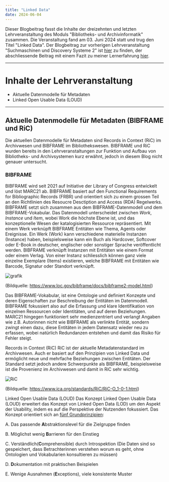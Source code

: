 ```yaml
---
title: "Linked Data"
date: 2024-06-04
---
```

Dieser Blogbeitrag fasst die Inhalte der dreizehnten und letzten Lehrveranstaltung des Moduls "Bibliotheks- und Archivinformatik" zusammen. Die Veranstaltung fand am 03. Juni 2024 statt und trug den Titel "Linked Data".
Der Blogbeitrag zur vorherigen Lehrveranstaltung "Suchmaschinen und Discovery Systeme 2" ist [hier](https://anna-staub.github.io/lerntagebuch_bain/2024/05/21/suchmaschinen_discovery_systeme_2.html) zu finden, der abschliessende Beitrag mit einem Fazit zu meiner Lernerfahrung [hier](https://anna-staub.github.io/lerntagebuch_bain/2024/06/29/outro.html).

-----

# Inhalte der Lehrveranstaltung
-	Aktuelle Datenmodelle für Metadaten
-	Linked Open Usable Data (LOUD)

-----

## Aktuelle Datenmodelle für Metadaten (BIBFRAME und RiC)
Die aktuellen Datenmodelle für Metadaten sind Records in Context (RiC) im Archivwesen und BIBFRAME im Bibliothekswesen. BIBFRAME und RiC wurden bereits in den Lehrveranstaltungen zur Funktion und Aufbau von Bibliotheks- und Archivsystemen kurz erwähnt, jedoch in diesem Blog nicht genauer untersucht.

### BIBFRAME
BIBFRAME wird seit 2021 auf Initiative der Library of Congress entwickelt und löst MARC21 ab. BIBFRAME basiert auf den Functional Requirements for Bibliographic Records (FRBR) und orientiert sich zu einem grossen Teil an den Richtlinien des Resoucre Desctiption and Access (RDA) Regelwerks. BIBFRAME setzt sich zusammen aus dem BIBFRAME-Datenmodell und dem BIBFRAME-Vokabular. Das Datenmodell unterscheidet zwischen  *Work*, *Instance* und *Item*, wobei Work die höchste Ebene ist, und das konzeptionelle Wesen der katalogisierten Ressource repräsentiert. Mit einem Werk verknüpft BIBFRAME Entitäten wie Thema, Agents oder Ereignisse. Ein Werk (Work) kann verschiedene materielle  Instanzen (Instance) haben, beispielsweise kann ein Buch als Hardcover, Softcover oder E-Book in deutscher, englischer oder sonstiger Sprache veröffentlicht werden. BIBFRAME verknüpft Instanzen mit Entitäten wie einem Format oder einem Verlag. Von einer Instanz schliesslich können ganz viele einzelne Exemplare (Items) existieren, welche BIBFRAME mit Entitäten wie Barcode, Signatur oder Standort verknüpft. 

![grafik](https://github.com/anna-staub/lerntagebuch_bain/assets/90337803/2bf87913-73a6-48f8-b91f-5b0dd0bfb9b1)
 
(Bildquelle: https://www.loc.gov/bibframe/docs/bibframe2-model.html)

Das BIBFRAME-Vokabular, ist eine Ontologie und definiert Konzepte und deren Eigenschaften zur Beschreibung der Entitäten im Datenmodell.
BIBFRAME fokussiert also auf die Erfassung und klare Identifikation von einzelnen Ressourcen oder Identitäten, und auf deren Beziehungen. MARC21 hingegen funktioniert sehr medienzentriert und verlangt Angaben wie z.B. Autorinnen nicht wie BIBFRAME als verlinkte Entität, sondern zwingt einen dazu, diese Entitäten in jedem Datensatz wieder neu zu erfassen, wobei natürlich Redundanzen entstehen und damit das Risiko für Fehler steigt.

Records in Context (RiC)
RiC ist der aktuelle Metadatenstandard im Archivwesen. Auch er basiert auf den Prinzipien von Linked Data und ermöglicht neue und mehrfache Beziehungen zwischen Entitäten. Der Standard setzt jedoch andere Schwerpunkte als BIBFRAME, beispielsweise ist die Provenienz im Archivwesen und damit in RiC sehr wichtig. 


![RiC](https://github.com/anna-staub/lerntagebuch_bain/assets/90337803/3e30daa3-0dbc-4318-a961-38677de989f5)

(Bildquelle: https://www.ica.org/standards/RiC/RiC-O_1-0-1.html)

Linked Open Usable Data (LOUD)
Das Konzept Linked Open Usable Data (LOUD) erweitert das Konzept von Linked Open Data (LOD) um den Aspekt der Usability, indem es auf die Perspektive der Nutzenden fokussiert. Das Konzept orientiert sich an [fünf Grundprinzipien](https://linked.art/loud/):

A.	Das passende **A**bstraktionslevel für die Zielgruppe finden

B.	Möglichst wenig **B**arrieren für den Einstieg

C.	Verständlich(**C**omprehensible) durch Introspektion (Die Daten sind so gespeichert, dass Betrachterinnen verstehen worum es geht, ohne Ontologien und Vokabularien konsultieren zu müssen)

D.	**D**okumentation mit praktischen Beispielen

E.	Wenige Ausnahmen (**E**xceptions), viele konsistente Muster


